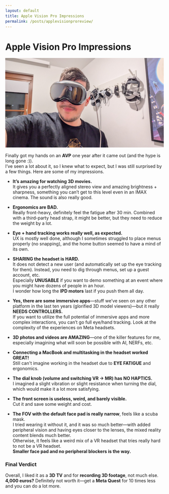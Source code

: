 ```yaml
---
layout: default
title: Apple Vision Pro Impressions
permalink: /posts/applevisionproreview/
---
```

# Apple Vision Pro Impressions

<div class="image-container">
  <img src="/assets/images/avp.jpg" alt="AVP">
</div>

Finally got my hands on an **AVP** one year after it came out (and the hype is long gone :)).  
I’ve seen a lot about it, so I knew what to expect, but I was still surprised by a few things. Here are some of my impressions.

- **It’s amazing for watching 3D movies.**  
  It gives you a perfectly aligned stereo view and amazing brightness + sharpness, something you can’t get to this level even in an IMAX cinema. The sound is also really good.

- **Ergonomics are BAD.**  
  Really front-heavy, definitely feel the fatigue after 30 min. Combined with a third-party head strap, it might be better, but they need to reduce the weight by a lot.

- **Eye + hand tracking works really well, as expected.**  
  UX is mostly well done, although I sometimes struggled to place menus properly (no snapping), and the home button seemed to have a mind of its own.

- **SHARING the headset is HARD.**  
  It does not detect a new user (and automatically set up the eye tracking for them). Instead, you need to dig through menus, set up a guest account, etc.  
  Especially **UNUSABLE** if you want to demo something at an event where you might have dozens of people in an hour.  
  I wonder how long the **IPD motors** last if you push them all day.

- **Yes, there are some immersive apps**—stuff we’ve seen on any other platform in the last ten years (glorified 3D model viewers)—but it really **NEEDS CONTROLLERS.**  
  If you want to utilize the full potential of immersive apps and more complex interactions, you can’t go full eye/hand tracking. Look at the complexity of the experiences on Meta headsets.

- **3D photos and videos are AMAZING**—one of the killer features for me, especially imagining what will soon be possible with AI, NERFs, etc.

- **Connecting a MacBook and multitasking in the headset worked GREAT!**  
  Still can't imagine working in the headset due to **EYE FATIGUE** and ergonomics.

- **The dial knob (volume and switching VR → MR) has NO HAPTICS.**  
  I imagined a slight vibration or slight resistance when turning the dial, which would make it a lot more satisfying.

- **The front screen is useless, weird, and barely visible.**  
  Cut it and save some weight and cost.

- **The FOV with the default face pad is really narrow**, feels like a scuba mask.  
  I tried wearing it without it, and it was so much better—with added peripheral vision and having eyes closer to the lenses, the mixed reality content blends much better.  
  Otherwise, it feels like a weird mix of a VR headset that tries really hard to not be a VR headset.  
  **Smaller face pad and no peripheral blockers is the way.**

### **Final Verdict**
Overall, I liked it as a **3D TV** and for **recording 3D footage**, not much else.  
**4,000 euros?** Definitely not worth it—get a **Meta Quest** for 10 times less and you can do a lot more.